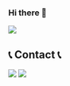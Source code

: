 ### Hi there 👋
 <img src="https://capsule-render.vercel.app/api?type=wave&color=A3DCBE&height=300&section=header&text=Welcome%20to%20My%20Git&fontSize=90" />
        
## 📞 Contact 📞
<a href="mailto:djop1212@gmail.com" target="_blank"><img src="https://img.shields.io/badge/Gmail-EA4335?style=flat-square&logo=Gmail&logoColor=white"></a>
<a href="https://www.instagram.com/choi_sae27" target="_blank"> <img src="https://img.shields.io/badge/Instagram-E4405F?style=flat-square&logo=Instagram&logoColor=white"> </a>


